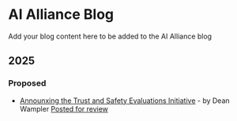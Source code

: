 # AI Alliance Blog

Add your blog content here to be added to the AI Alliance blog

## 2025

### Proposed
* [Announxing the Trust and Safety Evaluations Initiative](https://docs.google.com/document/d/1JDb7_0eq1jh7MvRkgMneCLZhOfHeZNZJZlDsqXDwuVo/edit?tab=t.0#heading=h.mqbaprioapmj) - by Dean Wampler [Posted for review](https://thealliance.ai/blog/announcing-trust-and-safety-evaluations-initiative-tsei)
